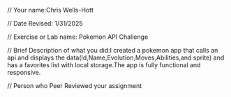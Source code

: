 // Your name:Chris Wells-Hott

 // Date Revised: 1/31/2025

 // Exercise or Lab name: Pokemon API Challenge

 // Brief Description of what you did:I created a pokemon app that calls an api and displays the data(Id,Name,Evolution,Moves,Abilities,and sprite) and has a favorites list with local storage.The app is fully functional and responsive.


// Person who Peer Reviewed your assignment